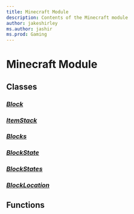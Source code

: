 ```yaml
---
title: Minecraft Module
description: Contents of the Minecraft module
author: jakeshirley
ms.author: jashir
ms.prod: Gaming
---
```

# Minecraft Module

## Classes
### [*Block*](Block.md)

### [*ItemStack*](ItemStack.md)

### [*Blocks*](Blocks.md)

### [*BlockState*](BlockState.md)

### [*BlockStates*](BlockStates.md)

### [*BlockLocation*](BlockLocation.md)


## Functions
